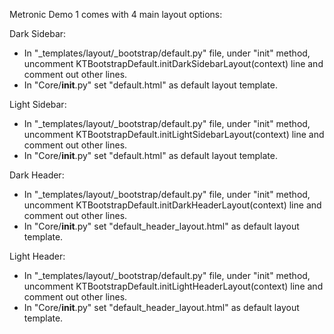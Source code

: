 Metronic Demo 1 comes with 4 main layout options:

Dark Sidebar:
- In "_templates/layout/_bootstrap/default.py" file, under "init" method, uncomment KTBootstrapDefault.initDarkSidebarLayout(context) line and comment out other lines.
- In "Core/__init__.py" set "default.html" as default layout template.

Light Sidebar:
- In "_templates/layout/_bootstrap/default.py" file, under "init" method, uncomment KTBootstrapDefault.initLightSidebarLayout(context) line and comment out other lines.
- In "Core/__init__.py" set "default.html" as default layout template.

Dark Header:
- In "_templates/layout/_bootstrap/default.py" file, under "init" method, uncomment KTBootstrapDefault.initDarkHeaderLayout(context) line and comment out other lines.
- In "Core/__init__.py" set "default_header_layout.html" as default layout template.

Light Header:
- In "_templates/layout/_bootstrap/default.py" file, under "init" method, uncomment KTBootstrapDefault.initLightHeaderLayout(context) line and comment out other lines.
- In "Core/__init__.py" set "default_header_layout.html" as default layout template.